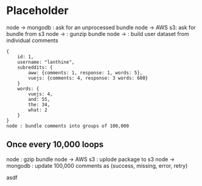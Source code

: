 # Placeholder

node -> mongodb : ask for an unprocessed bundle
node -> AWS s3: ask for bundle from s3
node -> : gunzip bundle
node -> : build user dataset from individual comments
```
{
    id: 1,
    username: "lanthine",
    subreddits: {
        aww: {comments: 1, response: 1, words: 5},
        vuejs: {comments: 4, response: 3 words: 600}
    }
    words: {
        vuejs: 4,
        and: 55,
        the: 34,
        what: 2
    }
}
node : bundle comments into groups of 100,000
```

## Once every 10,000 loops
node : gzip bundle
node -> AWS s3 : uplode package to s3
node -> mongodb : update 100,000 comments as (success, missing, error, retry)



asdf
